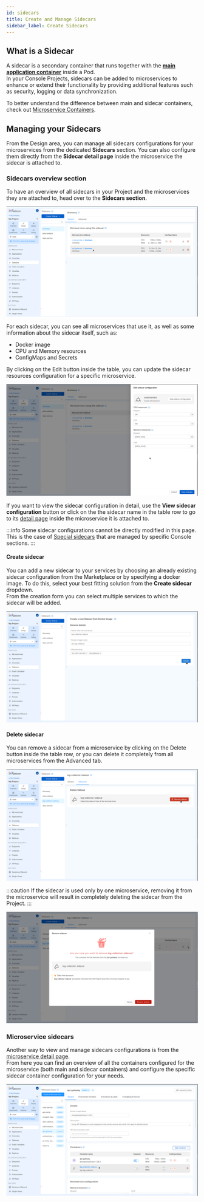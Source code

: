 ```yaml
---
id: sidecars
title: Create and Manage Sidecars
sidebar_label: Create Sidecars
---
```


## What is a Sidecar

A sidecar is a secondary container that runs together with the [**main application container**](/development_suite/api-console/api-design/microservice-containers.md#main-container) inside a Pod.  
In your Console Projects, sidecars can be added to microservices to enhance or extend their functionality by providing additional features such as security, logging or data synchronization.

To better understand the difference between main and sidecar containers, check out [Microservice Containers](/development_suite/api-console/api-design/microservice-containers.md).

## Managing your Sidecars

From the Design area, you can manage all sidecars configurations for your microservices from the dedicated **Sidecars** section. You can also configure them directly from the **Sidecar detail page** inside the microservice the sidecar is attached to.

### Sidecars overview section

To have an overview of all sidecars in your Project and the microservices they are attached to, head over to the **Sidecars section**. 

![Sidecars overview](img/sidecars-overview.png)

For each sidecar, you can see all microservices that use it, as well as some information about the sidecar itself, such as:
 - Docker image
 - CPU and Memory resources
 - ConfigMaps and Secrets

By clicking on the Edit button inside the table, you can update the sidecar resources configuration for a specific microservice.

![Edit sidecar drawer](img/edit-sidecar-drawer.png)

If you want to view the sidecar configuration in detail, use the **View sidecar configuration** button or click on the the sidecar name in the table row to go to its [detail page](/development_suite/api-console/api-design/microservice-containers.md#sidecar-detail) inside the microservice it is attached to.

:::info
Some sidecar configurations cannot be directly modified in this page. This is the case of [Special sidecars](/development_suite/api-console/api-design/microservice-containers.md#special-sidecars) that are managed by specific Console sections.
:::

#### Create sidecar

You can add a new sidecar to your services by choosing an already existing sidecar configuration from the Marketplace or by specifying a docker image.  To do this, select your best fitting solution from the **Create sidecar** dropdown.  
From the creation form you can select multiple services to which the sidecar will be added.

![Create sidecar from docker image](img/create-sidecar.png)

#### Delete sidecar

You can remove a sidecar from a microservice by clicking on the Delete button inside the table row, or you can delete it completely from all microservices from the Advanced tab.

![Bulk delete sidecar](img/bulk-delete-sidecar.png)

:::caution
If the sidecar is used only by one microservice, removing it from the microservice will result in completely deleting the sidecar from the Project.
:::

![Delete last sidecar](img/delete-last-sidecar.png)

### Microservice sidecars

Another way to view and manage sidecars configurations is from the [microservice detail page](/development_suite/api-console/api-design/microservice-containers.md).  
From here you can find an overview of all the containers configured for the microservice (both main and sidecar containers) and configure the specific sidecar container configuration for your needs.

![Service containers](img/service-containers.png)
